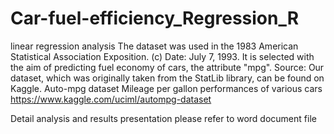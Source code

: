 # Car-fuel-efficiency_Regression_R
linear regression analysis
The dataset was used in the 1983 American Statistical Association Exposition. (c) Date: July 7, 1993. It is selected with the aim of predicting fuel economy of cars, the attribute "mpg". 
Source: Our dataset, which was originally taken from the StatLib library, can be found on Kaggle. Auto-mpg dataset Mileage per gallon performances of various cars https://www.kaggle.com/uciml/autompg-dataset

Detail analysis and results presentation please refer to word document file
